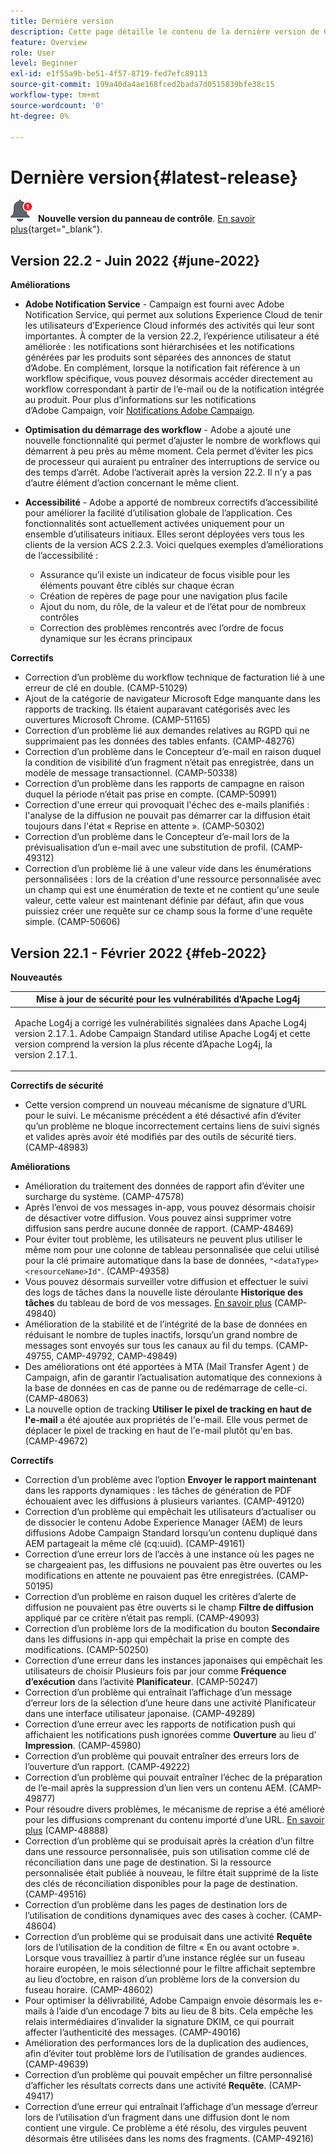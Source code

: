 ```yaml
---
title: Dernière version
description: Cette page détaille le contenu de la dernière version de Campaign Standard
feature: Overview
role: User
level: Beginner
exl-id: e1f55a9b-be51-4f57-8719-fed7efc89113
source-git-commit: 199a40da4ae168fced2bada7d0515839bfe38c15
workflow-type: tm+mt
source-wordcount: '0'
ht-degree: 0%

---
```



# Dernière version{#latest-release}

![Panneau de contrôle](assets/do-not-localize/cp-icon.png) **Nouvelle version du panneau de contrôle**. [En savoir plus](https://experienceleague.adobe.com/docs/control-panel/using/release-notes.html?lang=fr){target=&quot;_blank&quot;}.


## Version 22.2 - Juin 2022 {#june-2022}

**Améliorations**

* **Adobe Notification Service** - Campaign est fourni avec Adobe Notification Service, qui permet aux solutions Experience Cloud de tenir les utilisateurs d’Experience Cloud informés des activités qui leur sont importantes. À compter de la version 22.2, l’expérience utilisateur a été améliorée : les notifications sont hiérarchisées et les notifications générées par les produits sont séparées des annonces de statut d’Adobe. En complément, lorsque la notification fait référence à un workflow spécifique, vous pouvez désormais accéder directement au workflow correspondant à partir de l’e-mail ou de la notification intégrée au produit.  Pour plus d’informations sur les notifications d’Adobe Campaign, voir [Notifications Adobe Campaign](../../administration/using/sending-internal-notifications.md).

* **Optimisation du démarrage des workflow** - Adobe a ajouté une nouvelle fonctionnalité qui permet d’ajuster le nombre de workflows qui démarrent à peu près au même moment. Cela permet d’éviter les pics de processeur qui auraient pu entraîner des interruptions de service ou des temps d’arrêt. Adobe l’activerait après la version 22.2. Il n’y a pas d’autre élément d’action concernant le même client.

* **Accessibilité** - Adobe a apporté de nombreux correctifs d’accessibilité pour améliorer la facilité d’utilisation globale de l’application. Ces fonctionnalités sont actuellement activées uniquement pour un ensemble d’utilisateurs initiaux. Elles seront déployées vers tous les clients de la version ACS 2.2.3. Voici quelques exemples d’améliorations de l’accessibilité :

   * Assurance qu’il existe un indicateur de focus visible pour les éléments pouvant être ciblés sur chaque écran
   * Création de repères de page pour une navigation plus facile
   * Ajout du nom, du rôle, de la valeur et de l’état pour de nombreux contrôles
   * Correction des problèmes rencontrés avec l’ordre de focus dynamique sur les écrans principaux


**Correctifs**

* Correction d’un problème du workflow technique de facturation lié à une erreur de clé en double. (CAMP-51029)
* Ajout de la catégorie de navigateur Microsoft Edge manquante dans les rapports de tracking. Ils étaient auparavant catégorisés avec les ouvertures Microsoft Chrome. (CAMP-51165)
* Correction d’un problème lié aux demandes relatives au RGPD qui ne supprimaient pas les données des tables enfants. (CAMP-48276)
* Correction d’un problème dans le Concepteur d’e-mail en raison duquel la condition de visibilité d’un fragment n’était pas enregistrée, dans un modèle de message transactionnel. (CAMP-50338)
* Correction d’un problème dans les rapports de campagne en raison duquel la période n’était pas prise en compte. (CAMP-50991)
* Correction d&#39;une erreur qui provoquait l&#39;échec des e-mails planifiés : l&#39;analyse de la diffusion ne pouvait pas démarrer car la diffusion était toujours dans l&#39;état « Reprise en attente ». (CAMP-50302)
* Correction d’un problème dans le Concepteur d’e-mail lors de la prévisualisation d’un e-mail avec une substitution de profil. (CAMP-49312)
* Correction d’un problème lié à une valeur vide dans les énumérations personnalisées : lors de la création d&#39;une ressource personnalisée avec un champ qui est une énumération de texte et ne contient qu&#39;une seule valeur, cette valeur est maintenant définie par défaut, afin que vous puissiez créer une requête sur ce champ sous la forme d&#39;une requête simple. (CAMP-50606)



## Version 22.1 - Février 2022 {#feb-2022}

**Nouveautés**

<table> 
<thead> 
<tr> 
<th> <strong>Mise à jour de sécurité pour les vulnérabilités d’Apache Log4j</strong><br /> </th> 
</tr> 
</thead> 
<tbody> 
<tr> 
<td>
<p>Apache Log4j a corrigé les vulnérabilités signalées dans Apache Log4j version 2.17.1. Adobe Campaign Standard utilise Apache Log4j et cette version comprend la version la plus récente dʼApache Log4j, la version 2.17.1. </p>
</td> 
</tr> 
</tbody> 
</table>

**Correctifs de sécurité**

* Cette version comprend un nouveau mécanisme de signature dʼURL pour le suivi. Le mécanisme précédent a été désactivé afin dʼéviter quʼun problème ne bloque incorrectement certains liens de suivi signés et valides après avoir été modifiés par des outils de sécurité tiers. (CAMP-48983)

**Améliorations**

* Amélioration du traitement des données de rapport afin d’éviter une surcharge du système. (CAMP-47578)
* Après lʼenvoi de vos messages in-app, vous pouvez désormais choisir de désactiver votre diffusion. Vous pouvez ainsi supprimer votre diffusion sans perdre aucune donnée de rapport. (CAMP-48469)
* Pour éviter tout problème, les utilisateurs ne peuvent plus utiliser le même nom pour une colonne de tableau personnalisée que celui utilisé pour la clé primaire automatique dans la base de données, `"<dataType><resourceName>Id"`. (CAMP-49358)
* Vous pouvez désormais surveiller votre diffusion et effectuer le suivi des logs de tâches dans la nouvelle liste déroulante **Historique des tâches** du tableau de bord de vos messages. [En savoir plus](../../sending/using/monitoring-a-delivery.md) (CAMP-49840)
* Amélioration de la stabilité et de lʼintégrité de la base de données en réduisant le nombre de tuples inactifs, lorsquʼun grand nombre de messages sont envoyés sur tous les canaux au fil du temps. (CAMP-49755, CAMP-49792, CAMP-49849)
* Des améliorations ont été apportées à MTA (Mail Transfer Agent ) de Campaign, afin de garantir lʼactualisation automatique des connexions à la base de données en cas de panne ou de redémarrage de celle-ci. (CAMP-48063)
* La nouvelle option de tracking **Utiliser le pixel de tracking en haut de l&#39;e-mail** a été ajoutée aux propriétés de l&#39;e-mail. Elle vous permet de déplacer le pixel de tracking en haut de l&#39;e-mail plutôt qu&#39;en bas. (CAMP-49672)

**Correctifs**

* Correction d’un problème avec lʼoption **Envoyer le rapport maintenant** dans les rapports dynamiques : les tâches de génération de PDF échouaient avec les diffusions à plusieurs variantes. (CAMP-49120)
* Correction d’un problème qui empêchait les utilisateurs d’actualiser ou de dissocier le contenu Adobe Experience Manager (AEM) de leurs diffusions Adobe Campaign Standard lorsqu’un contenu dupliqué dans AEM partageait la même clé (cq:uuid). (CAMP-49161)
* Correction dʼune erreur lors de lʼaccès à une instance où les pages ne se chargeaient pas, les diffusions ne pouvaient pas être ouvertes ou les modifications en attente ne pouvaient pas être enregistrées. (CAMP-50195)
* Correction d’un problème en raison duquel les critères dʼalerte de diffusion ne pouvaient pas être ouverts si le champ **Filtre de diffusion** appliqué par ce critère n’était pas rempli. (CAMP-49093)
* Correction d’un problème lors de la modification du bouton **Secondaire** dans les diffusions in-app qui empêchait la prise en compte des modifications. (CAMP-50250)
* Correction dʼune erreur dans les instances japonaises qui empêchait les utilisateurs de choisir Plusieurs fois par jour comme **Fréquence dʼexécution** dans lʼactivité **Planificateur**. (CAMP-50247)
* Correction d’un problème qui entraînait l’affichage d’un message d’erreur lors de la sélection d’une heure dans une activité Planificateur dans une interface utilisateur japonaise. (CAMP-49289)
* Correction d’une erreur avec les rapports de notification push qui affichaient les notifications push ignorées comme **Ouverture** au lieu dʼ&#x200B;**Impression**. (CAMP-45980)
* Correction d’un problème qui pouvait entraîner des erreurs lors de l’ouverture d’un rapport. (CAMP-49222)
* Correction dʼun problème qui pouvait entraîner lʼéchec de la préparation de lʼe-mail après la suppression dʼun lien vers un contenu AEM. (CAMP-49877)
* Pour résoudre divers problèmes, le mécanisme de reprise a été amélioré pour les diffusions comprenant du contenu importé dʼune URL. [En savoir plus](../../designing/using/using-existing-content.md#retrieving-content-from-a-url-automatically-at-preparation-time) (CAMP-48888)
* Correction d’un problème qui se produisait après la création d’un filtre dans une ressource personnalisée, puis son utilisation comme clé de réconciliation dans une page de destination. Si la ressource personnalisée était publiée à nouveau, le filtre était supprimé de la liste des clés de réconciliation disponibles pour la page de destination. (CAMP-49516)
* Correction d’un problème dans les pages de destination lors de l’utilisation de conditions dynamiques avec des cases à cocher. (CAMP-48604)
* Correction d’un problème qui se produisait dans une activité **Requête** lors de l’utilisation de la condition de filtre « En ou avant octobre ». Lorsque vous travailliez à partir dʼune instance réglée sur un fuseau horaire européen, le mois sélectionné pour le filtre affichait septembre au lieu dʼoctobre, en raison dʼun problème lors de la conversion du fuseau horaire. (CAMP-48602)
* Pour optimiser la délivrabilité, Adobe Campaign envoie désormais les e-mails à l’aide d’un encodage 7 bits au lieu de 8 bits. Cela empêche les relais intermédiaires dʼinvalider la signature DKIM, ce qui pourrait affecter lʼauthenticité des messages. (CAMP-49016)
* Amélioration des performances lors de la duplication des audiences, afin d’éviter tout problème lors de l’utilisation de grandes audiences. (CAMP-49639)
* Correction d’un problème qui pouvait empêcher un filtre personnalisé dʼafficher les résultats corrects dans une activité **Requête**. (CAMP-49417)
* Correction dʼune erreur qui entraînait lʼaffichage dʼun message dʼerreur lors de lʼutilisation dʼun fragment dans une diffusion dont le nom contient une virgule. Ce problème a été résolu, des virgules peuvent désormais être utilisées dans les noms des fragments. (CAMP-49216)

